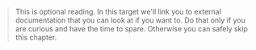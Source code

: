 > This is optional reading. In this target we'll link you to external documentation that you can look at if you want to. Do that only if you are curious and have the time to spare. Otherwise you can safely skip this chapter.

